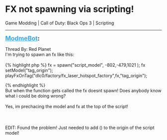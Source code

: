 # FX not spawning via scripting!
Game Modding | Call of Duty: Black Ops 3 | Scripting

---
<strong style="font-size: 1.4em;"><span style="text-decoration: underline;text-decoration-color: #34a7f9;"><span style="color:#34a7f9;">ModmeBot</span></span>:</strong>

<p>Thread By: Red Planet<br />I&#39;m trying to spawn an fx like this:<br /><br />{% highlight php %}
fx = spawn("script_model", -802,-479,1021 );
				fx setModel("tag_origin");
				playFxOnTag("dlc0/factory/fx_laser_hotspot_factory",fx,"tag_origin");
				
{% endhighlight %}
<br />But when the function gets called the fx doesnt spawn! Does anybody know what i could be doing wrong?<br /><br />Yes, im prechacing the model and fx at the top of the script!<br /><br /><br /><br />EDIT: Found the problem! Just needed to add () to the origin of the script model!</p>
